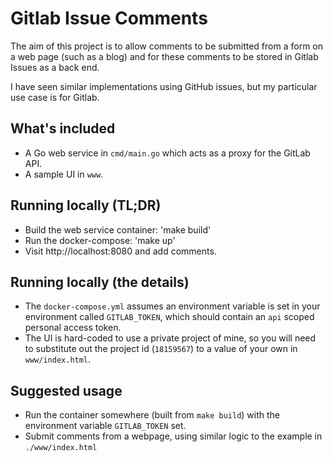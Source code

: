 # Gitlab Issue Comments
The aim of this project is to allow comments to be submitted from a form on a web page (such as a blog) and for these comments to be stored in Gitlab Issues as a back end.

I have seen similar implementations using GitHub issues, but my particular use case is for Gitlab.

## What's included
* A Go web service in `cmd/main.go` which acts as a proxy for the GitLab API.
* A sample UI in `www`.

## Running locally (TL;DR)
* Build the web service container: 'make build'
* Run the docker-compose: 'make up'
* Visit http://localhost:8080 and add comments.

## Running locally (the details)
* The `docker-compose.yml` assumes an environment variable is set in your environment called `GITLAB_TOKEN`, which should contain an `api` scoped personal access token.
* The UI is hard-coded to use a private project of mine, so you will need to substitute out the project id (`18159567`) to a value of your own in `www/index.html`.

## Suggested usage
* Run the container somewhere (built from `make build`) with the environment variable `GITLAB_TOKEN` set.
* Submit comments from a webpage, using similar logic to the example in `./www/index.html`

